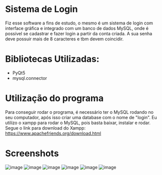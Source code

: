 # Sistema de Login

  Fiz esse software a fins de estudo, o mesmo é um sistema de login com interface gráfica e integrado com um banco de dados MySQL, onde é possível se cadastrar e fazer login a partir da conta criada. A sua senha deve possuir mais de 8 caracteres e tbm devem coincidir.

# Bibliotecas Utilizadas: 

- PyQt5
- mysql.connector

# Utilização do programa

Para conseguir rodar o programa, é necessário ter o MySQL rodando no seu computador, após isso criar uma database com o nome de "login". Eu utilizo o xampp para rodar o MySQL, pois basta baixar, instalar e rodar. Segue o link para download do Xampp: https://www.apachefriends.org/download.html

# Screenshots

![image](https://user-images.githubusercontent.com/113928099/229818724-467b7958-7b67-445d-bb9e-8cc3f85ee84d.png)
![image](https://user-images.githubusercontent.com/113928099/229819055-efb6ae38-5480-487b-8104-20b80407b48d.png)
![image](https://user-images.githubusercontent.com/113928099/229819107-a8ba7d9d-b8a4-4376-b10a-29ab87d39b00.png)
![image](https://user-images.githubusercontent.com/113928099/229819480-24a71094-10e1-48d9-83cd-a5c0075b8ba8.png)
![image](https://user-images.githubusercontent.com/113928099/229819726-78042e10-4100-40be-bbce-a35a5bea254b.png)
![image](https://user-images.githubusercontent.com/113928099/229819825-4f332f77-9c07-4ec5-afe8-180b8937d0d2.png)
